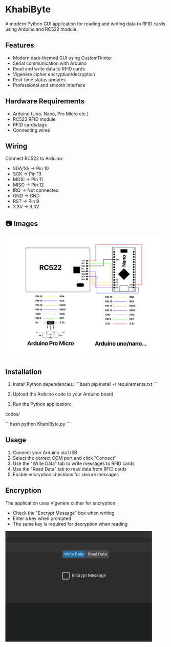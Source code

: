 # KhabiByte

A modern Python GUI application for reading and writing data to RFID cards using Arduino and RC522 module.

## Features

- Modern dark-themed GUI using CustomTkinter
- Serial communication with Arduino
- Read and write data to RFID cards
- Vigenère cipher encryption/decryption
- Real-time status updates
- Professional and smooth interface

## Hardware Requirements

- Arduino (Uno, Nano, Pro Micro etc.)
- RC522 RFID module
- RFID cards/tags
- Connecting wires

## Wiring

Connect RC522 to Arduino:
- SDA/SS -> Pin 10
- SCK -> Pin 13
- MOSI -> Pin 11
- MISO -> Pin 12
- IRQ -> Not connected
- GND -> GND
- RST -> Pin 9
- 3.3V -> 3.3V

## 📷 Images
![circuit](images/Circuit-diagrams.jpg)


## Installation

1. Install Python dependencies:
\`\`\`bash
pip install -r requirements.txt
\`\`\`

2. Upload the Arduino code to your Arduino board

3. Run the Python application:

codes/

\`\`\`bash
python KhabiByte.py
\`\`\`

## Usage

1. Connect your Arduino via USB
2. Select the correct COM port and click "Connect"
3. Use the "Write Data" tab to write messages to RFID cards
4. Use the "Read Data" tab to read data from RFID cards
5. Enable encryption checkbox for secure messages

## Encryption

The application uses Vigenère cipher for encryption:
- Check the "Encrypt Message" box when writing
- Enter a key when prompted
- The same key is required for decryption when reading

![Encrypt Message box](images/enc_1.png)

